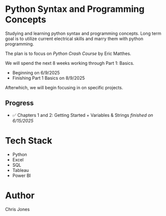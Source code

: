 # Python Syntax and Programming Concepts
Studying and learning python syntax and programming concepts. Long term goal is to utilize current electrical skills and marry them with python programming.

The plan is to focus on _Python Crash Course_ by Eric Matthes.

We will spend the next 8 weeks working through Part 1: Basics.
- Beginning on 6/9/2025
- Finishing Part 1 Basics on 8/9/2025

Afterwhich, we will begin focusing in on specific projects.

## Progress
- ✅ Chapters 1 and 2: Getting Started + Variables & Strings _finished on 6/15/2025_

# Tech Stack
- Python
- Excel
- SQL
- Tableau
- Power BI

# Author
Chris Jones
